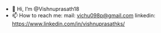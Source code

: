 - 👋 Hi, I’m @Vishnuprasath18
- 📫 How to reach me:
              mail: vichu098p@gmail.com
              linkedin: https://www.linkedin.com/in/vishnuprasathks/

<!---
Vishnuprasath18/Vishnuprasath18 is a ✨ special ✨ repository because its `README.md` (this file) appears on your GitHub profile.
You can click the Preview link to take a look at your changes.
--->
